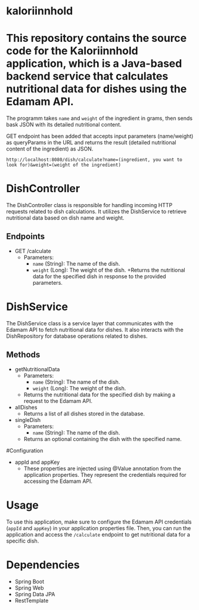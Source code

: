 # kaloriinnhold

# This repository contains the source code for the Kaloriinnhold application, which is a Java-based backend service that calculates nutritional data for dishes using the Edamam API.

The programm takes `name` and `weight` of the ingredient in grams, then sends bask JSON with its detailed nutritional content.

GET endpoint has been added that accepts input parameters (name/weight) as queryParams in the URL and returns the result (detailed nutritional content of the ingredient) as JSON.

```
http://localhost:8080/dish/calculate?name=(ingredient, you want to look for)&weight=(weight of the ingredient)
```
# DishController

The DishController class is responsible for handling incoming HTTP requests related to dish calculations. It utilizes the DishService to retrieve nutritional data based on dish name and weight.

## Endpoints
+ GET /calculate
  + Parameters:
    + `name` (String): The name of the dish.
    + `weight` (Long): The weight of the dish.
  +Returns the nutritional data for the specified dish in response to the provided parameters.

# DishService

The DishService class is a service layer that communicates with the Edamam API to fetch nutritional data for dishes. It also interacts with the DishRepository for database operations related to dishes.

## Methods
+ getNutritionalData
  + Parameters:
    + `name` (String): The name of the dish.
    + `weight` (Long): The weight of the dish.
  + Returns the nutritional data for the specified dish by making a request to the Edamam API.
+ allDishes
  + Returns a list of all dishes stored in the database.
+ singleDish
  + Parameters:
    + `name` (String): The name of the dish.
  + Returns an optional containing the dish with the specified name.
 
#Configuration
+ appId and appKey
  + These properties are injected using @Value annotation from the application properties. They represent the credentials required for accessing the Edamam API.
    
# Usage
To use this application, make sure to configure the Edamam API credentials (`appId` and `appKey`) in your application properties file. Then, you can run the application and access the `/calculate` endpoint to get nutritional data for a specific dish.

# Dependencies
+ Spring Boot
+ Spring Web
+ Spring Data JPA
+ RestTemplate
